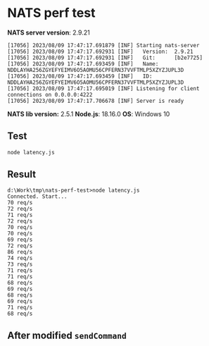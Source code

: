 # NATS perf test

**NATS server version**: 2.9.21
```
[17056] 2023/08/09 17:47:17.691879 [INF] Starting nats-server
[17056] 2023/08/09 17:47:17.692931 [INF]   Version:  2.9.21
[17056] 2023/08/09 17:47:17.692931 [INF]   Git:      [b2e7725]
[17056] 2023/08/09 17:47:17.693459 [INF]   Name:     NDDLAYHA256ZGYEFYEIMV6O5AOMU56CPFERN37VVFTMLP5XZYZJUPL3D
[17056] 2023/08/09 17:47:17.693459 [INF]   ID:       NDDLAYHA256ZGYEFYEIMV6O5AOMU56CPFERN37VVFTMLP5XZYZJUPL3D
[17056] 2023/08/09 17:47:17.695019 [INF] Listening for client connections on 0.0.0.0:4222
[17056] 2023/08/09 17:47:17.706678 [INF] Server is ready
```

**NATS lib version:** 2.5.1
**Node.js**: 18.16.0
**OS**: Windows 10

## Test

```bash
node latency.js
```

## Result
```
d:\Work\tmp\nats-perf-test>node latency.js
Connected. Start...
70 req/s
72 req/s
71 req/s
72 req/s
70 req/s
70 req/s
69 req/s
72 req/s
86 req/s
74 req/s
73 req/s
71 req/s
71 req/s
68 req/s
69 req/s
68 req/s
69 req/s
71 req/s
68 req/s
```

## After modified `sendCommand`

```
```